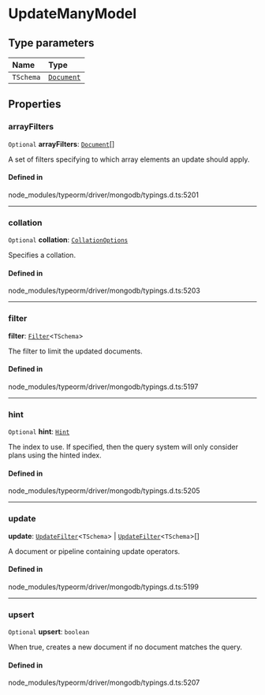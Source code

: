 # UpdateManyModel

## Type parameters

| Name | Type |
| :------ | :------ |
| `TSchema` | [`Document`](Document.md) |

## Properties

### arrayFilters

 `Optional` **arrayFilters**: [`Document`](Document.md)[]

A set of filters specifying to which array elements an update should apply.

#### Defined in

node_modules/typeorm/driver/mongodb/typings.d.ts:5201

___

### collation

 `Optional` **collation**: [`CollationOptions`](CollationOptions.md)

Specifies a collation.

#### Defined in

node_modules/typeorm/driver/mongodb/typings.d.ts:5203

___

### filter

 **filter**: [`Filter`](../types/Filter.md)<`TSchema`\>

The filter to limit the updated documents.

#### Defined in

node_modules/typeorm/driver/mongodb/typings.d.ts:5197

___

### hint

 `Optional` **hint**: [`Hint`](../types/Hint.md)

The index to use. If specified, then the query system will only consider plans using the hinted index.

#### Defined in

node_modules/typeorm/driver/mongodb/typings.d.ts:5205

___

### update

 **update**: [`UpdateFilter`](../types/UpdateFilter.md)<`TSchema`\> \| [`UpdateFilter`](../types/UpdateFilter.md)<`TSchema`\>[]

A document or pipeline containing update operators.

#### Defined in

node_modules/typeorm/driver/mongodb/typings.d.ts:5199

___

### upsert

 `Optional` **upsert**: `boolean`

When true, creates a new document if no document matches the query.

#### Defined in

node_modules/typeorm/driver/mongodb/typings.d.ts:5207
